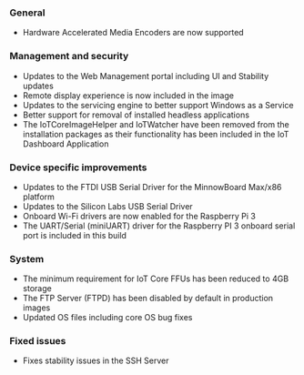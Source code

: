 ### General
- Hardware Accelerated Media Encoders are now supported

### Management and security
- Updates to the Web Management portal including UI and Stability updates
- Remote display experience is now included in the image
- Updates to the servicing engine to better support Windows as a Service
- Better support for removal of installed headless applications
- The IoTCoreImageHelper and IoTWatcher have been removed from the installation packages as their functionality has been included in the IoT Dashboard Application

### Device specific improvements
- Updates to the FTDI USB Serial Driver for the MinnowBoard Max/x86 platform
- Updates to the Silicon Labs USB Serial Driver
- Onboard Wi-Fi drivers are now enabled for the Raspberry Pi 3
- The UART/Serial (miniUART) driver for the Raspberry PI 3 onboard serial port is included in this build

### System
- The minimum requirement for IoT Core FFUs has been reduced to 4GB storage
- The FTP Server (FTPD) has been disabled by default in production images
- Updated OS files including core OS bug fixes

### Fixed issues
- Fixes stability issues in the SSH Server